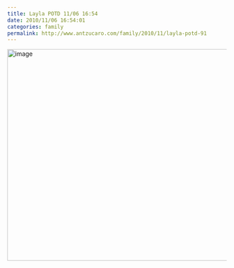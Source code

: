 ```yaml
---
title: Layla POTD 11/06 16:54
date: 2010/11/06 16:54:01
categories: family
permalink: http://www.antzucaro.com/family/2010/11/layla-potd-91
---
```

<img src="http://media.antzucaro.com/uploads/2011/02/IMG_20101106_165401.jpg" width="650px" height="485px" alt="image" style="display: block; margin-right: auto; margin-left: auto;">